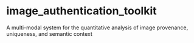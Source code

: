 # image_authentication_toolkit
A multi-modal system for the quantitative analysis of image provenance, uniqueness, and semantic context
